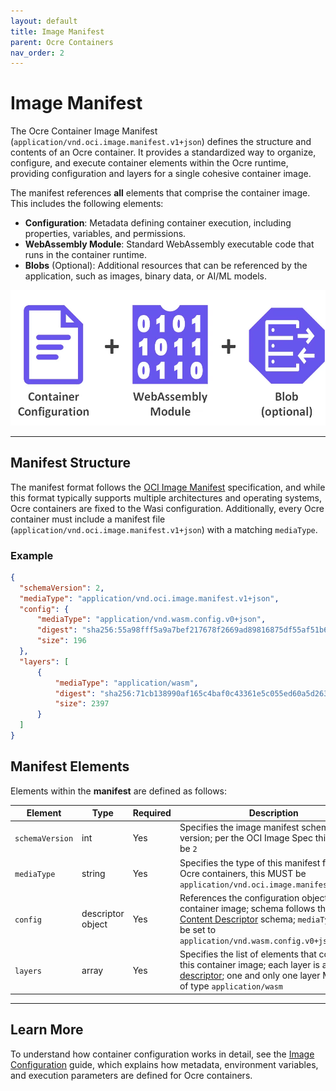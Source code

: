 ```yaml
---
layout: default
title: Image Manifest 
parent: Ocre Containers
nav_order: 2 
---
```


# Image Manifest

The Ocre Container Image Manifest (`application/vnd.oci.image.manifest.v1+json`) defines the structure and contents of an Ocre container. It provides a standardized way to organize, configure, and execute container elements within the Ocre runtime, providing configuration and layers for a single cohesive container image.

The manifest references **all** elements that comprise the container image. This includes the following elements:

* **Configuration**: Metadata defining container execution, including properties, variables, and permissions.
* **WebAssembly Module**: Standard WebAssembly executable code that runs in the container runtime.
* **Blobs** (Optional): Additional resources that can be referenced by the application, such as images, binary data, or AI/ML models.

![](../image_manifest/container_contents.png)

---

## Manifest Structure
The manifest format follows the [OCI Image Manifest](https://github.com/opencontainers/image-spec/blob/main/manifest.md) specification, and while this format typically supports multiple architectures and operating systems, Ocre containers are fixed to the Wasi configuration. Additionally, every Ocre container must include a manifest file (`application/vnd.oci.image.manifest.v1+json`) with a matching `mediaType`.

### Example
```json
{
  "schemaVersion": 2,
  "mediaType": "application/vnd.oci.image.manifest.v1+json",
  "config": {
      "mediaType": "application/vnd.wasm.config.v0+json",
      "digest": "sha256:55a98fff5a9a7bef217678f2669ad89816875df55af51b6d1c23a5f9393234e3",
      "size": 196
  },
  "layers": [
      {
          "mediaType": "application/wasm",
          "digest": "sha256:71cb138990af165c4baf0c43361e5c055ed60a5d2632ee547597be56dcfa07e2",
          "size": 2397
      }
  ]
}
```

## Manifest Elements

Elements within the **manifest** are defined as follows:

| **Element** | **Type** | **Required** | **Description** |
|---------|------|----------|-------------|
| `schemaVersion` | int | Yes | Specifies the image manifest schema version; per the OCI Image Spec this MUST be `2` |
| `mediaType` | string | Yes | Specifies the type of this manifest file; for Ocre containers, this MUST be `application/vnd.oci.image.manifest.v1+json` |
| `config` | descriptor object | Yes | References the configuration object for this container image; schema follows the [OCI Content Descriptor](https://github.com/opencontainers/image-spec/blob/main/descriptor.md) schema; `mediaType` must be set to `application/vnd.wasm.config.v0+json` |
| `layers` | array | Yes | Specifies the list of elements that comprise this container image; each layer is a [descriptor](https://github.com/opencontainers/image-spec/blob/main/descriptor.md); one and only one layer MUST be of type `application/wasm` |


---

## Learn More
To understand how container configuration works in detail, see the [Image Configuration](../image_configuration) guide, which explains how metadata, environment variables, and execution parameters are defined for Ocre containers.